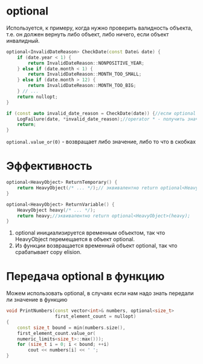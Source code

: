 # optional

Используется, к примеру, когда нужно проверить валидность объекта, т.е. он должен вернуть либо объект, либо ничего, если объект инвалидный.

```cpp
optional<InvalidDateReason> CheckDate(const Date& date) {
	if (date.year < 1) {
		return InvalidDateReason::NONPOSITIVE_YEAR;
	} else if (date.month < 1) {
		return InvalidDateReason::MONTH_TOO_SMALL;
	} else if (date.month > 12) {
		return InvalidDateReason::MONTH_TOO_BIG;
	} // ...
	return nullopt;
}

if (const auto invalid_date_reason = CheckDate(date)) {//если optional содержит значение, то при приведении к bool, вернет true
	LogFailure(date, *invalid_date_reason);//operator * - получить значение
	return;
}

```
`optional.value_or(0)` - возвращает либо значение, либо то что в скобках
# Эффективность
```cpp
optional<HeavyObject> ReturnTemporary() {
	return HeavyObject(/* ... */);// эквивалентно return optional<HeavyObject>(HeavyObject(/* ... */));
}

optional<HeavyObject> ReturnVariable() {
	HeavyObject heavy(/* ... */);
	return heavy;//эквивалентно return optional<HeavyObject>(heavy);
}
```

1.  optional инициализируется временным объектом, так что HeavyObject перемещается в объект optional.
2.  Из функции возвращается временный объект optional, так что срабатывает copy elision.

# Передача optional в функцию
Можем использовать optional, в случаях если нам надо знать передали ли значение в функцию

```cpp
void PrintNumbers(const vector<int>& numbers, optional<size_t> 
				  first_element_count = nullopt) 
{
	const size_t bound = min(numbers.size(),
	first_element_count.value_or(
	numeric_limits<size_t>::max()));
	for (size_t i = 0; i < bound; ++i)
		cout << numbers[i] << ' ';
}
```